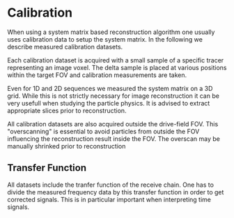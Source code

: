 # Calibration

When using a system matrix based reconstruction algorithm one
usually uses calibration data to setup the system matrix. In the 
following we describe measured calibration datasets.

Each calibration dataset is acquired with a small sample of
a specific tracer representing an image voxel. The delta sample
is placed at various positions within the target FOV and calibration
measurements are taken.

Even for 1D and 2D sequences we measured the system matrix on a 3D grid.
While this is not strictly necessary for image reconstruction it can be
very usefull when studying the particle physics. It is advised to extract
appropriate slices prior to reconstruction.

All calibration datasets are also acquired outside the drive-field FOV.
This "overscanning" is essential to avoid particles from outside the
FOV influencing the reconstruction result inside the FOV. The overscan
may be manually shrinked prior to reconstruction

## Transfer Function

All datasets include the tranfer function of the receive chain. One has
to divide the measured frequency data by this transfer function in order
to get corrected signals. This is in particular important when interpreting
time signals.


